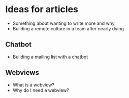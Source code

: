 # Ideas for articles

* Something about wanting to write more and why
* Building a remote culture in a team after nearly dying

## Chatbot

* Building a mailing list with a chatbot

## Webviews

* What is a webview?
* Why do I need a webview?